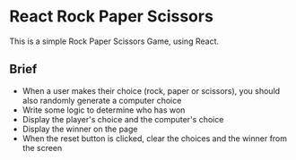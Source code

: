 # React Rock Paper Scissors

This is a simple Rock Paper Scissors Game, using React.

## Brief

- When a user makes their choice (rock, paper or scissors), you should also
  randomly generate a computer choice
- Write some logic to determine who has won
- Display the player's choice and the computer's choice
- Display the winner on the page
- When the reset button is clicked, clear the choices and the winner from the
  screen
